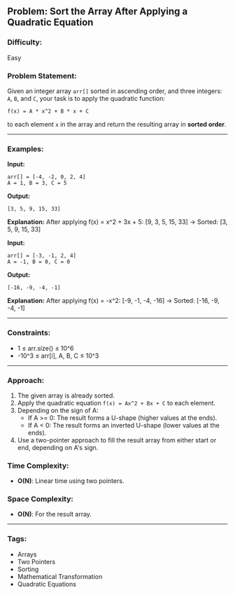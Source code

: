 ## Problem: Sort the Array After Applying a Quadratic Equation

### Difficulty:
Easy

### Problem Statement:
Given an integer array `arr[]` sorted in ascending order, and three integers: `A`, `B`, and `C`, your task is to apply the quadratic function:

```
f(x) = A * x^2 + B * x + C
```

to each element `x` in the array and return the resulting array in **sorted order**.

---

### Examples:

**Input:**
```
arr[] = [-4, -2, 0, 2, 4]
A = 1, B = 3, C = 5
```
**Output:**
```
[3, 5, 9, 15, 33]
```
**Explanation:**
After applying f(x) = x^2 + 3x + 5: [9, 3, 5, 15, 33] → Sorted: [3, 5, 9, 15, 33]

**Input:**
```
arr[] = [-3, -1, 2, 4]
A = -1, B = 0, C = 0
```
**Output:**
```
[-16, -9, -4, -1]
```
**Explanation:**
After applying f(x) = -x^2: [-9, -1, -4, -16] → Sorted: [-16, -9, -4, -1]

---

### Constraints:
- 1 ≤ arr.size() ≤ 10^6
- -10^3 ≤ arr[i], A, B, C ≤ 10^3

---

### Approach:
1. The given array is already sorted.
2. Apply the quadratic equation `f(x) = Ax^2 + Bx + C` to each element.
3. Depending on the sign of A:
   - If A >= 0: The result forms a U-shape (higher values at the ends).
   - If A < 0: The result forms an inverted U-shape (lower values at the ends).
4. Use a two-pointer approach to fill the result array from either start or end, depending on A's sign.

### Time Complexity:
- **O(N)**: Linear time using two pointers.

### Space Complexity:
- **O(N)**: For the result array.

---

### Tags:
- Arrays
- Two Pointers
- Sorting
- Mathematical Transformation
- Quadratic Equations
